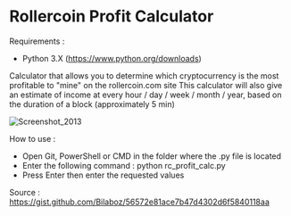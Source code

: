# Rollercoin Profit Calculator

Requirements :

- Python 3.X (https://www.python.org/downloads)

Calculator that allows you to determine which cryptocurrency is the most profitable to "mine" on the rollercoin.com site
This calculator will also give an estimate of income at every hour / day / week / month / year, based on the duration of a block (approximately 5 min)

![Screenshot_2013](https://user-images.githubusercontent.com/60564904/110731687-14d67f80-8223-11eb-8d72-302484a6bca8.png)

How to use :

- Open Git, PowerShell or CMD in the folder where the .py file is located
- Enter the following command : python rc_profit_calc.py
- Press Enter then enter the requested values

Source : https://gist.github.com/Bilaboz/56572e81ace7b47d4302d6f5840118aa

